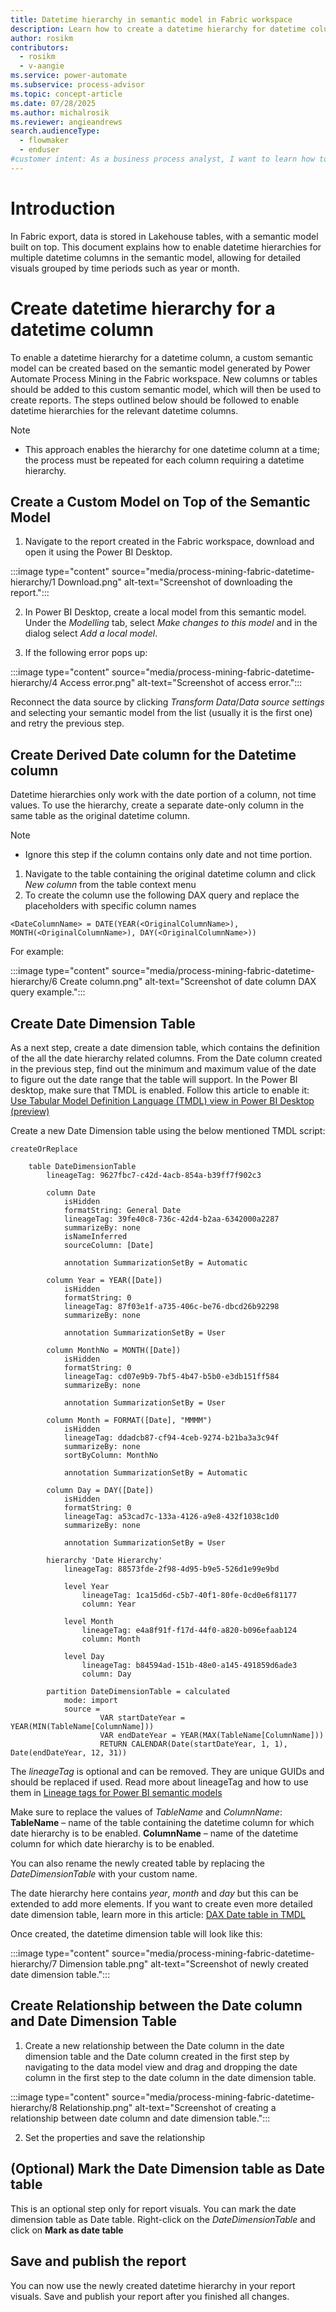 ```yaml
---
title: Datetime hierarchy in semantic model in Fabric workspace
description: Learn how to create a datetime hierarchy for datetime columns in the Power Automate Process Mining semantic model in Fabric workspace.
author: rosikm
contributors:
  - rosikm
  - v-aangie
ms.service: power-automate
ms.subservice: process-advisor
ms.topic: concept-article
ms.date: 07/28/2025
ms.author: michalrosik
ms.reviewer: angieandrews
search.audienceType: 
  - flowmaker
  - enduser
#customer intent: As a business process analyst, I want to learn how to create a datetime hiararchy for datetime columns in the Power Automate Process Mining semantic model in Fabric workspace.
---
```


# Introduction

In Fabric export, data is stored in Lakehouse tables, with a semantic model built on top. This document explains how to enable datetime hierarchies for multiple datetime columns in the semantic model, allowing for detailed visuals grouped by time periods such as year or month.

# Create datetime hierarchy for a datetime column

To enable a datetime hierarchy for a datetime column, a custom semantic model can be created based on the semantic model generated by Power Automate Process Mining in the Fabric workspace. New columns or tables should be added to this custom semantic model, which will then be used to create reports. The steps outlined below should be followed to enable datetime hierarchies for the relevant datetime columns. 

> [!NOTE]
> - This approach enables the hierarchy for one datetime column at a time; the process must be repeated for each column requiring a datetime hierarchy.

## Create a Custom Model on Top of the Semantic Model

1. Navigate to the report created in the Fabric workspace, download and open it using the Power BI Desktop.

:::image type="content" source="media/process-mining-fabric-datetime-hierarchy/1 Download.png" alt-text="Screenshot of downloading the report.":::

2. In Power BI Desktop, create a local model from this semantic model. Under the *Modelling* tab, select *Make changes to this model* and in the dialog select *Add a local model*.

3. If the following error pops up:

:::image type="content" source="media/process-mining-fabric-datetime-hierarchy/4 Access error.png" alt-text="Screenshot of access error.":::

   Reconnect the data source by clicking *Transform Data*/*Data source settings* and selecting your semantic model from the list (usually it is the first one) and retry the previous step.

## Create Derived Date column for the Datetime column

Datetime hierarchies only work with the date portion of a column, not time values. To use the hierarchy, create a separate date-only column in the same table as the original datetime column. 

> [!NOTE]
> - Ignore this step if the column contains only date and not time portion.

1. Navigate to the table containing the original datetime column and click *New column* from the table context menu
2. To create the column use the following DAX query and replace the placeholders with specific column names

```
<DateColumnName> = DATE(YEAR(<OriginalColumnName>), MONTH(<OriginalColumnName>), DAY(<OriginalColumnName>))
```

For example:

:::image type="content" source="media/process-mining-fabric-datetime-hierarchy/6 Create column.png" alt-text="Screenshot of date column DAX query example.":::

## Create Date Dimension Table  

As a next step, create a date dimension table, which contains the definition of the all the date hierarchy related columns. From the Date column created in the previous step, find out the minimum and maximum value of the date to figure out the date range that the table will support. 
In the Power BI desktop, make sure that TMDL is enabled. Follow this article to enable it: [Use Tabular Model Definition Language (TMDL) view in Power BI Desktop (preview)](/power-bi/transform-model/desktop-tmdl-view)

Create a new Date Dimension table using the below mentioned TMDL script:

```
createOrReplace

    table DateDimensionTable
        lineageTag: 9627fbc7-c42d-4acb-854a-b39ff7f902c3

        column Date
            isHidden
            formatString: General Date
            lineageTag: 39fe40c8-736c-42d4-b2aa-6342000a2287
            summarizeBy: none
            isNameInferred
            sourceColumn: [Date]

            annotation SummarizationSetBy = Automatic

        column Year = YEAR([Date])
            isHidden
            formatString: 0
            lineageTag: 87f03e1f-a735-406c-be76-dbcd26b92298
            summarizeBy: none

            annotation SummarizationSetBy = User

        column MonthNo = MONTH([Date])
            isHidden
            formatString: 0
            lineageTag: cd07e9b9-7bf5-4b47-b5b0-e3db151ff584
            summarizeBy: none

            annotation SummarizationSetBy = User

        column Month = FORMAT([Date], "MMMM")
            isHidden
            lineageTag: ddadcb87-cf94-4ceb-9274-b21ba3a3c94f
            summarizeBy: none
            sortByColumn: MonthNo

            annotation SummarizationSetBy = Automatic

        column Day = DAY([Date])
            isHidden
            formatString: 0
            lineageTag: a53cad7c-133a-4126-a9e8-432f1038c1d0
            summarizeBy: none

            annotation SummarizationSetBy = User

        hierarchy 'Date Hierarchy'
            lineageTag: 88573fde-2f98-4d95-b9e5-526d1e99e9bd

            level Year
                lineageTag: 1ca15d6d-c5b7-40f1-80fe-0cd0e6f81177
                column: Year

            level Month
                lineageTag: e4a8f91f-f17d-44f0-a820-b096efaab124
                column: Month

            level Day
                lineageTag: b84594ad-151b-48e0-a145-491859d6ade3
                column: Day

        partition DateDimensionTable = calculated
            mode: import
            source =
                    VAR startDateYear = YEAR(MIN(TableName[ColumnName]))
                    VAR endDateYear = YEAR(MAX(TableName[ColumnName]))
                    RETURN CALENDAR(Date(startDateYear, 1, 1), Date(endDateYear, 12, 31))
```

The *lineageTag* is optional and can be removed. They are unique GUIDs and should be replaced if used. Read more about lineageTag and how to use them in [Lineage tags for Power BI semantic models](h/analysis-services/tom/lineage-tags-for-power-bi-semantic-models?view=asallproducts-allversions)

Make sure to replace the values of *TableName* and *ColumnName*:
**TableName** – name of the table containing the datetime column for which date hierarchy is to be enabled.
**ColumnName** – name of the datetime column for which date hierarchy is to be enabled.  

You can also rename the newly created table by replacing the *DateDimensionTable* with your custom name.

The date hierarchy here contains *year*, *month* and *day* but this can be extended to add more elements. If you want to create even more detailed date dimension table, learn more in this article: [DAX Date table in TMDL](https://www.datazoe.blog/post/dax-date-table-in-tmdl)

Once created, the datetime dimension table will look like this:

:::image type="content" source="media/process-mining-fabric-datetime-hierarchy/7 Dimension table.png" alt-text="Screenshot of newly created date dimension table.":::

## Create Relationship between the Date column and Date Dimension Table

1. Create a new relationship between the Date column in the date dimension table and the Date column created in the first step by navigating to the data model view and drag and dropping the date column in the first step to the date column in the date dimension table.

:::image type="content" source="media/process-mining-fabric-datetime-hierarchy/8 Relationship.png" alt-text="Screenshot of creating a relationship between date column and date dimension table.":::

2. Set the properties and save the relationship

## (Optional) Mark the Date Dimension table as Date table

This is an optional step only for report visuals. You can mark the date dimension table as Date table.
Right-click on the *DateDimensionTable* and click on **Mark as date table**

## Save and publish the report

You can now use the newly created datetime hierarchy in your report visuals.
Save and publish your report after you finished all changes.

